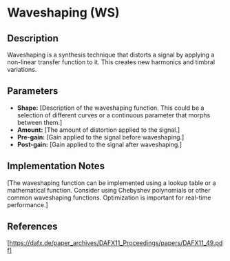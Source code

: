 # Waveshaping (WS)

## Description

Waveshaping is a synthesis technique that distorts a signal by applying a non-linear transfer function to it. This creates new harmonics and timbral variations.

## Parameters

*   **Shape:** [Description of the waveshaping function. This could be a selection of different curves or a continuous parameter that morphs between them.]
*   **Amount:** [The amount of distortion applied to the signal.]
*   **Pre-gain:** [Gain applied to the signal before waveshaping.]
*   **Post-gain:** [Gain applied to the signal after waveshaping.]

## Implementation Notes

[The waveshaping function can be implemented using a lookup table or a mathematical function. Consider using Chebyshev polynomials or other common waveshaping functions. Optimization is important for real-time performance.]

## References

[https://dafx.de/paper_archives/DAFX11_Proceedings/papers/DAFX11_49.pdf]
